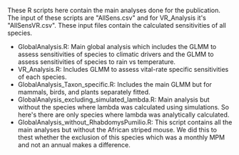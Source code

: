 These R scripts here contain the main analyses done for the publication. The input of these scripts are "AllSens.csv" and for VR_Analysis it's "AllSensVR.csv". These input files contain the calculated sensitivities of all species.

- GlobalAnalysis.R: Main global analysis which includes the GLMM to assess sensitivities of species to climatic drivers and the GLMM to assess sensitivities of species to rain vs temperature.
- VR_Analysis.R: Includes GLMM to assess vital-rate specific sensitivities of each species.
- GlobalAnalysis_Taxon_specific.R: Includes the main GLMM but for mammals, birds, and plants separately fitted.
- GlobalAnalysis_excluding_simulated_lambda.R: Main analysis but without the species where lambda was calculated using simulations. So here's there are only species where lambda was analytically calculated.
- GlobalAnalysis_without_RhabdomysPumilio.R: This script contains all the main analyses but without the African striped mouse. We did this to thest whether the exclusion of this species which was a monthly MPM and not an annual makes a difference. 
